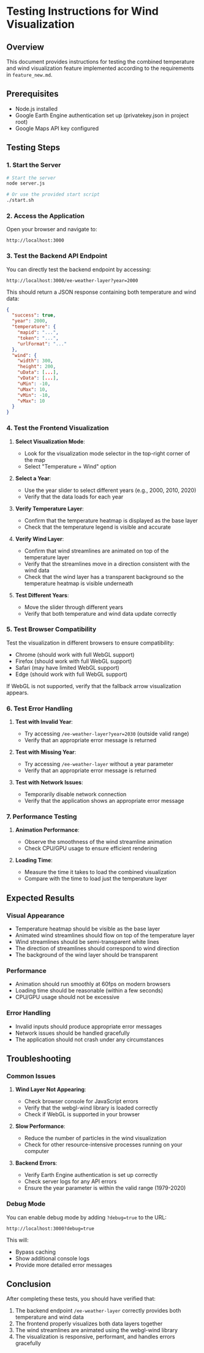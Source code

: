 # Testing Instructions for Wind Visualization

## Overview
This document provides instructions for testing the combined temperature and wind visualization feature implemented according to the requirements in `feature_new.md`.

## Prerequisites
- Node.js installed
- Google Earth Engine authentication set up (privatekey.json in project root)
- Google Maps API key configured

## Testing Steps

### 1. Start the Server
```bash
# Start the server
node server.js

# Or use the provided start script
./start.sh
```

### 2. Access the Application
Open your browser and navigate to:
```
http://localhost:3000
```

### 3. Test the Backend API Endpoint
You can directly test the backend endpoint by accessing:
```
http://localhost:3000/ee-weather-layer?year=2000
```

This should return a JSON response containing both temperature and wind data:
```json
{
  "success": true,
  "year": 2000,
  "temperature": {
    "mapid": "...",
    "token": "...",
    "urlFormat": "..."
  },
  "wind": {
    "width": 300,
    "height": 200,
    "uData": [...],
    "vData": [...],
    "uMin": -10,
    "uMax": 10,
    "vMin": -10,
    "vMax": 10
  }
}
```

### 4. Test the Frontend Visualization

1. **Select Visualization Mode**:
   - Look for the visualization mode selector in the top-right corner of the map
   - Select "Temperature + Wind" option

2. **Select a Year**:
   - Use the year slider to select different years (e.g., 2000, 2010, 2020)
   - Verify that the data loads for each year

3. **Verify Temperature Layer**:
   - Confirm that the temperature heatmap is displayed as the base layer
   - Check that the temperature legend is visible and accurate

4. **Verify Wind Layer**:
   - Confirm that wind streamlines are animated on top of the temperature layer
   - Verify that the streamlines move in a direction consistent with the wind data
   - Check that the wind layer has a transparent background so the temperature heatmap is visible underneath

5. **Test Different Years**:
   - Move the slider through different years
   - Verify that both temperature and wind data update correctly

### 5. Test Browser Compatibility

Test the visualization in different browsers to ensure compatibility:
- Chrome (should work with full WebGL support)
- Firefox (should work with full WebGL support)
- Safari (may have limited WebGL support)
- Edge (should work with full WebGL support)

If WebGL is not supported, verify that the fallback arrow visualization appears.

### 6. Test Error Handling

1. **Test with Invalid Year**:
   - Try accessing `/ee-weather-layer?year=2030` (outside valid range)
   - Verify that an appropriate error message is returned

2. **Test with Missing Year**:
   - Try accessing `/ee-weather-layer` without a year parameter
   - Verify that an appropriate error message is returned

3. **Test with Network Issues**:
   - Temporarily disable network connection
   - Verify that the application shows an appropriate error message

### 7. Performance Testing

1. **Animation Performance**:
   - Observe the smoothness of the wind streamline animation
   - Check CPU/GPU usage to ensure efficient rendering

2. **Loading Time**:
   - Measure the time it takes to load the combined visualization
   - Compare with the time to load just the temperature layer

## Expected Results

### Visual Appearance
- Temperature heatmap should be visible as the base layer
- Animated wind streamlines should flow on top of the temperature layer
- Wind streamlines should be semi-transparent white lines
- The direction of streamlines should correspond to wind direction
- The background of the wind layer should be transparent

### Performance
- Animation should run smoothly at 60fps on modern browsers
- Loading time should be reasonable (within a few seconds)
- CPU/GPU usage should not be excessive

### Error Handling
- Invalid inputs should produce appropriate error messages
- Network issues should be handled gracefully
- The application should not crash under any circumstances

## Troubleshooting

### Common Issues

1. **Wind Layer Not Appearing**:
   - Check browser console for JavaScript errors
   - Verify that the webgl-wind library is loaded correctly
   - Check if WebGL is supported in your browser

2. **Slow Performance**:
   - Reduce the number of particles in the wind visualization
   - Check for other resource-intensive processes running on your computer

3. **Backend Errors**:
   - Verify Earth Engine authentication is set up correctly
   - Check server logs for any API errors
   - Ensure the year parameter is within the valid range (1979-2020)

### Debug Mode

You can enable debug mode by adding `?debug=true` to the URL:
```
http://localhost:3000?debug=true
```

This will:
- Bypass caching
- Show additional console logs
- Provide more detailed error messages

## Conclusion

After completing these tests, you should have verified that:
1. The backend endpoint `/ee-weather-layer` correctly provides both temperature and wind data
2. The frontend properly visualizes both data layers together
3. The wind streamlines are animated using the webgl-wind library
4. The visualization is responsive, performant, and handles errors gracefully